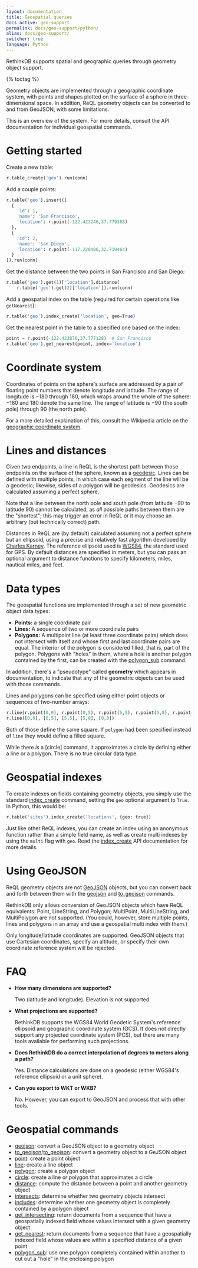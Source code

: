 ```yaml
---
layout: documentation
title: Geospatial queries
docs_active: geo-support
permalink: docs/geo-support/python/
alias: docs/geo-support/
switcher: true
language: Python
---
```


RethinkDB supports spatial and geographic queries through geometry object support.

{% toctag %}

Geometry objects are implemented through a geographic coordinate system, with points and shapes plotted on the surface of a sphere in three-dimensional space. In addition, ReQL geometry objects can be converted to and from GeoJSON, with some limitations.

This is an overview of the system. For more details, consult the API documentation for individual geospatial commands.

# Getting started #

Create a new table:

```py
r.table_create('geo').run(conn)
```

Add a couple points:

```py
r.table('geo').insert([
  {
    'id': 1,
    'name': 'San Francisco',
    'location': r.point(-122.423246,37.779388)
  },
  {
    'id': 2,
    'name': 'San Diego',
    'location': r.point(-117.220406,32.719464)
  }
]).run(conn)
```

Get the distance between the two points in San Francisco and San Diego:

```py
r.table('geo').get(1)['location'].distance(
    r.table('geo').get(2)['location']).run(conn)
```

Add a geospatial index on the table (required for certain operations like `getNearest`):

```py
r.table('geo').index_create('location', geo=True)
```

Get the nearest point in the table to a specified one based on the index:

```py
point = r.point(-122.422876,37.777128)  # San Francisco
r.table('geo').get_nearest(point, index='location')
```

# Coordinate system #

Coordinates of points on the sphere's surface are addressed by a pair of floating point numbers that denote longitude and latitude. The range of longitude is &minus;180 through 180, which wraps around the whole of the sphere: &minus;180 and 180 denote the same line. The range of latitude is &minus;90 (the south pole) through 90 (the north pole).

For a more detailed explanation of this, consult the Wikipedia article on the [geographic coordinate system][gcs].

[gcs]: http://en.wikipedia.org/wiki/Geographic_coordinate_system

# Lines and distances #

Given two endpoints, a line in ReQL is the shortest path between those endpoints on the surface of the sphere, known as a [geodesic][]. Lines can be defined with multiple points, in which case each segment of the line will be a geodesic; likewise, sides of a polygon will be geodesics. Geodesics are calculated assuming a perfect sphere.

[geodesic]: http://en.wikipedia.org/wiki/Geodesic

Note that a line between the north pole and south pole (from latitude &minus;90 to latitude 90) cannot be calculated, as *all* possible paths between them are the "shortest"; this may trigger an error in ReQL or it may choose an arbitrary (but technically correct) path.

Distances in ReQL are (by default) calculated assuming not a perfect sphere but an ellipsoid, using a precise and relatively fast algorithm developed by [Charles Karney][ck]. The reference ellipsoid used is [WGS84][], the standard used for GPS. By default distances are specified in meters, but you can pass an optional argument to distance functions to specify kilometers, miles, nautical miles, and feet.

[ck]: http://link.springer.com/article/10.1007%2Fs00190-012-0578-z "Algorithms for geodesics"
[WGS84]: http://en.wikipedia.org/wiki/World_Geodetic_System

# Data types #

The geospatial functions are implemented through a set of new geometric object data types:

* **Points:** a single coordinate pair
* **Lines:** A sequence of two or more coordinate pairs
* **Polygons:** A multipoint line (at least three coordinate pairs) which does not intersect with itself and whose first and last coordinate pairs are equal. The interior of the polygon is considered filled, that is, part of the polygon. Polygons with "holes" in them, where a hole is another polygon contained by the first, can be created with the [polygon_sub][] command.

In addition, there's a "pseudotype" called **geometry** which appears in documentation, to indicate that any of the geometric objects can be used with those commands.

[polygon_sub]: /api/python/polygon_sub/

Lines and polygons can be specified using either point objects or sequences of two-number arrays:

```py
r.line(r.point(0,0), r.point(0,5), r.point(5,5), r.point(5,0), r.point(0,0))
r.line([0,0], [0,5], [5,5], [5,0], [0,0])
```

Both of those define the same square. If `polygon` had been specified instead of `line` they would define a filled square.

While there *is* a [circle] command, it approximates a circle by defining either a line or a polygon. There is no true circular data type.

# Geospatial indexes #

To create indexes on fields containing geometry objects, you simply use the standard [index_create](/api/python/index_create/) command, setting the `geo` optional argument to `True`. In Python, this would be:

```py
r.table('sites').index_create('locations', {geo: true})
```

Just like other ReQL indexes, you can create an index using an anonymous function rather than a simple field name, as well as create multi indexes by using the `multi` flag with `geo`. Read the [index_create](/api/python/index_create) API documentation for more details.

# Using GeoJSON #

ReQL geometry objects are not [GeoJSON][] objects, but you can convert back and forth between them with the [geojson](/api/python/geojson/) and [to_geojson](/api/python/to_geojson) commands.

[GeoJSON]: http://geojson.org

RethinkDB only allows conversion of GeoJSON objects which have ReQL equivalents: Point, LineString, and Polygon; MultiPoint, MultiLineString, and MultiPolygon are not supported. (You could, however, store multiple points, lines and polygons in an array and use a geospatial multi index with them.)

Only longitude/latitude coordinates are supported. GeoJSON objects that use Cartesian coordinates, specify an altitude, or specify their own coordinate reference system will be rejected.

# FAQ #

* **How many dimensions are supported?**

    Two (latitude and longitude). Elevation is not supported.

* **What projections are supported?**

    RethinkDB supports the WGS84 World Geodetic System's reference ellipsoid and geographic coordinate system (GCS). It does not directly support any projected coordinate system (PCS), but there are many tools available for performing such projections.

* **Does RethinkDB do a correct interpolation of degrees to meters along a path?**

    Yes. Distance calculations are done on a geodesic (either WGS84's reference ellipsoid or a unit sphere).

* **Can you export to WKT or WKB?**

    No. However, you can export to GeoJSON and process that with other tools.

# Geospatial commands #

* [geojson](/api/python/geojson/): convert a GeoJSON object to a geometry object
* [to_geojson](to_geojson/)/[to_geojson](/api/python/to_geojson/): convert a geometry object to a GeJSON object
* [point](/api/python/point/): create a point object
* [line](/api/python/line/): create a line object
* [polygon](/api/python/polygon/): create a polygon object
* [circle](/api/python/circle/): create a line or polygon that approximates a circle
* [distance](/api/python/distance/): compute the distance between a point and another geometry object
* [intersects](/api/python/intersects/): determine whether two geometry objects intersect
* [includes](/api/python/includes/): determine whether one geometry object is completely contained by a polygon object
* [get_intersecting](/api/python/get_intersecting/): return documents from a sequence that have a geospatially indexed field whose values intersect with a given geometry object
* [get_nearest](/api/python/get_nearest/): return documents from a sequence that have a geospatially indexed field whose values are within a specified distance of a given point
* [polygon_sub](/api/python/polygon_sub/): use one polygon completely contained within another to cut out a "hole" in the enclosing polygon
